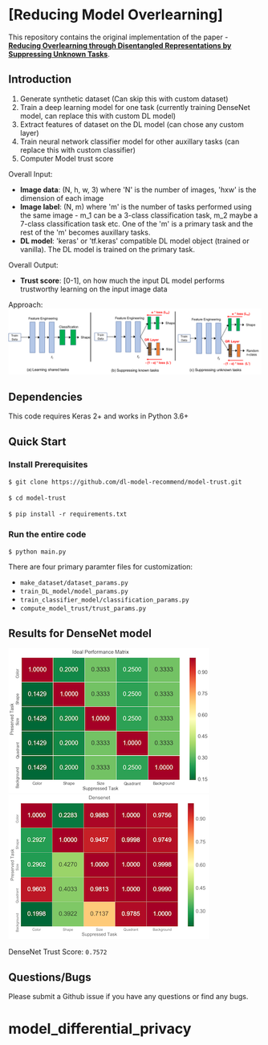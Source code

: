 # [Reducing Model Overlearning]

This repository contains the original implementation of the paper - **[Reducing Overlearning through Disentangled Representations by Suppressing Unknown Tasks]()**.

## Introduction

1. Generate synthetic dataset (Can skip this with custom dataset)
2. Train a deep learning model for one task (currently training DenseNet model, can replace this with custom DL model)
3. Extract features of dataset on the DL model (can chose any custom layer)
4. Train neural network classifier model for other auxillary tasks (can replace this with custom classifier)
5. Computer Model trust score

Overall Input:
 - **Image data**: (N, h, w, 3) where 'N' is the number of images, 'hxw' is the dimension of each image
 - **Image label**: (N, m) where 'm' is the number of tasks performed using the same image - m_1 can be a 3-class classification task, m_2 maybe a 7-class classification task etc. One of the 'm' is a primary task and the rest of the 'm' becomes auxillary tasks.
 - **DL model**: 'keras' or 'tf.keras' compatible DL model object (trained or vanilla). The DL model is trained on the primary task.

Overall Output:
 - **Trust score**: [0-1], on how much the input DL model performs trustworthy learning on the input image data


Approach: 
![](images/flow_diagram.png)

## Dependencies
This code requires Keras 2+ and works in Python 3.6+


## Quick Start


### Install Prerequisites

```
$ git clone https://github.com/dl-model-recommend/model-trust.git

$ cd model-trust

$ pip install -r requirements.txt
```

### Run the entire code

```
$ python main.py
```

There are four primary paramter files for customization:
 - `make_dataset/dataset_params.py`
 - `train_DL_model/model_params.py`
 - `train_classifier_model/classification_params.py`
 - `compute_model_trust/trust_params.py`

## Results for DenseNet model

![Ideal Matrix](images/ideal_matrix.png "Ideal trust matrix")        ![DenseNet Trust Matrix](images/Densenet.png "Obtained trust matrix for DenseNet model")

DenseNet Trust Score: `0.7572`

## Questions/Bugs

Please submit a Github issue if you have any questions or find any bugs.

# model_differential_privacy
